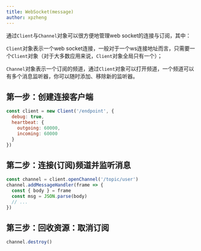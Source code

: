```yaml
---
title: WebSocket(message)
author: xpzheng
---
```


通过`Client`与`Channel`对象可以很方便地管理web socket的连接与订阅，其中：

`Client`对象表示一个web socket连接，一般对于一个ws连接地址而言，只需要一个`Client`对象（对于大多数应用来说，`Client`对象全局只有一个）；

`Channel`对象表示一个订阅的频道，通过`Client`对象可以打开频道，一个频道可以有多个消息监听器，你可以随时添加、移除新的监听器。

## 第一步：创建连接客户端

```js
const client = new Client('/endpoint', {
  debug: true,
  heartbeat: {
    outgoing: 60000,
    incoming: 60000
  }
})
```

## 第二步：连接(订阅)频道并监听消息

```js
const channel = client.openChannel('/topic/user')
channel.addMessageHandler(frame => {
  const { body } = frame
  const msg = JSON.parse(body)
  // ...
})
```

## 第三步：回收资源：取消订阅

```js
channel.destroy()
```

